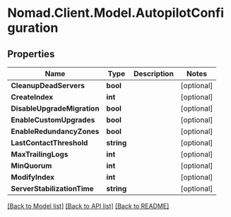 # Nomad.Client.Model.AutopilotConfiguration

## Properties

Name | Type | Description | Notes
------------ | ------------- | ------------- | -------------
**CleanupDeadServers** | **bool** |  | [optional] 
**CreateIndex** | **int** |  | [optional] 
**DisableUpgradeMigration** | **bool** |  | [optional] 
**EnableCustomUpgrades** | **bool** |  | [optional] 
**EnableRedundancyZones** | **bool** |  | [optional] 
**LastContactThreshold** | **string** |  | [optional] 
**MaxTrailingLogs** | **int** |  | [optional] 
**MinQuorum** | **int** |  | [optional] 
**ModifyIndex** | **int** |  | [optional] 
**ServerStabilizationTime** | **string** |  | [optional] 

[[Back to Model list]](../README.md#documentation-for-models) [[Back to API list]](../README.md#documentation-for-api-endpoints) [[Back to README]](../README.md)

